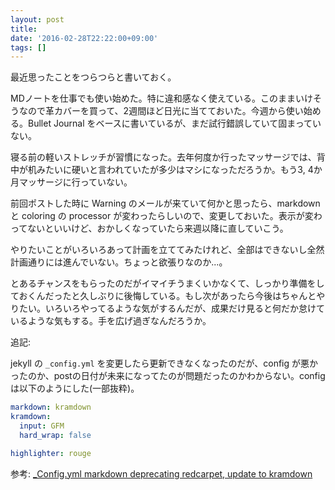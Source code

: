 ```yaml
---
layout: post
title:
date: '2016-02-28T22:22:00+09:00'
tags: []
---
```

最近思ったことをつらつらと書いておく。

MDノートを仕事でも使い始めた。特に違和感なく使えている。このままいけそうなので革カバーを買って、2週間ほど日光に当てておいた。今週から使い始める。Bullet Journal をベースに書いているが、まだ試行錯誤していて固まっていない。

寝る前の軽いストレッチが習慣になった。去年何度か行ったマッサージでは、背中が机みたいに硬いと言われていたが多少はマシになっただろうか。もう3, 4か月マッサージに行っていない。

前回ポストした時に Warning のメールが来ていて何かと思ったら、markdown と coloring の processor が変わったらしいので、変更しておいた。表示が変わってないといいけど、おかしくなっていたら来週以降に直していこう。

やりたいことがいろいろあって計画を立ててみたけれど、全部はできないし全然計画通りには進んでいない。ちょっと欲張りなのか...。

とあるチャンスをもらったのだがイマイチうまくいかなくて、しっかり準備をしておくんだったと久しぶりに後悔している。もし次があったら今後はちゃんとやりたい。いろいろやってるような気がするんだが、成果だけ見ると何だか怠けているような気もする。手を広げ過ぎなんだろうか。

追記:

jekyll の `_config.yml` を変更したら更新できなくなったのだが、config が悪かったのか、postの日付が未来になってたのが問題だったのかわからない。config は以下のようにした(一部抜粋)。

```yml
markdown: kramdown
kramdown:
  input: GFM
  hard_wrap: false

highlighter: rouge
```

参考: [_Config.yml markdown deprecating redcarpet, update to kramdown](https://github.com/barryclark/jekyll-now/issues/406)

